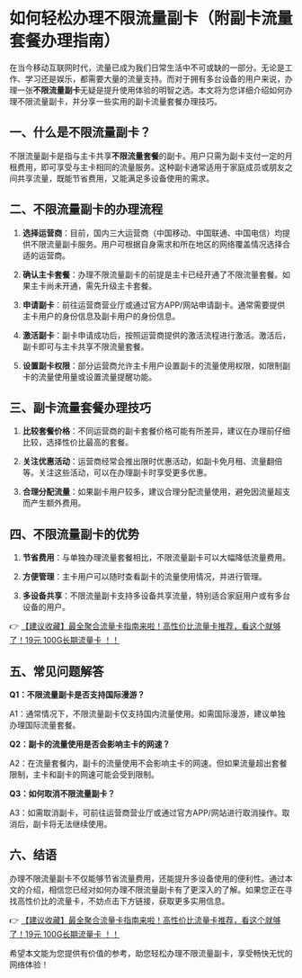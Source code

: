 # 如何轻松办理不限流量副卡（附副卡流量套餐办理指南）

在当今移动互联网时代，流量已成为我们日常生活中不可或缺的一部分。无论是工作、学习还是娱乐，都需要大量的流量支持。而对于拥有多台设备的用户来说，办理一张**不限流量副卡**无疑是提升使用体验的明智之选。本文将为您详细介绍如何办理不限流量副卡，并分享一些实用的副卡流量套餐办理技巧。

## 一、什么是不限流量副卡？

不限流量副卡是指与主卡共享**不限流量套餐**的副卡。用户只需为副卡支付一定的月租费用，即可享受与主卡相同的流量服务。这种副卡通常适用于家庭成员或朋友之间共享流量，既能节省费用，又能满足多设备使用的需求。

## 二、不限流量副卡的办理流程

1. **选择运营商**：目前，国内三大运营商（中国移动、中国联通、中国电信）均提供不限流量副卡服务。用户可根据自身需求和所在地区的网络覆盖情况选择合适的运营商。

2. **确认主卡套餐**：办理不限流量副卡的前提是主卡已经开通了不限流量套餐。如果主卡尚未开通，需先升级主卡套餐。

3. **申请副卡**：前往运营商营业厅或通过官方APP/网站申请副卡。通常需要提供主卡用户的身份信息及副卡用户的身份信息。

4. **激活副卡**：副卡申请成功后，按照运营商提供的激活流程进行激活。激活后，副卡即可与主卡共享不限流量套餐。

5. **设置副卡权限**：部分运营商允许主卡用户设置副卡的流量使用权限，如限制副卡的流量使用量或设置流量提醒功能。

## 三、副卡流量套餐办理技巧

1. **比较套餐价格**：不同运营商的副卡套餐价格可能有所差异，建议在办理前仔细比较，选择性价比最高的套餐。

2. **关注优惠活动**：运营商经常会推出限时优惠活动，如副卡免月租、流量翻倍等。关注这些活动，可以在办理副卡时享受更多优惠。

3. **合理分配流量**：如果副卡用户较多，建议合理分配流量使用，避免因流量超支而产生额外费用。

## 四、不限流量副卡的优势

1. **节省费用**：与单独办理流量套餐相比，不限流量副卡可以大幅降低流量费用。

2. **方便管理**：主卡用户可以随时查看副卡的流量使用情况，并进行管理。

3. **多设备共享**：不限流量副卡支持多设备共享流量，特别适合家庭用户或有多台设备的用户。

👉 [【建议收藏】最全聚合流量卡指南来啦！高性价比流量卡推荐，看这个就够了！19元 100G长期流量卡 ！！](https://bit.ly/Liuliangka)

## 五、常见问题解答

**Q1：不限流量副卡是否支持国际漫游？**

A1：通常情况下，不限流量副卡仅支持国内流量使用。如需国际漫游，建议单独办理国际流量套餐。

**Q2：副卡的流量使用是否会影响主卡的网速？**

A2：在流量套餐内，副卡的流量使用不会影响主卡的网速。但如果流量超出套餐限制，主卡和副卡的网速可能会受到限制。

**Q3：如何取消不限流量副卡？**

A3：如需取消副卡，可前往运营商营业厅或通过官方APP/网站进行取消操作。取消后，副卡将无法继续使用。

## 六、结语

办理不限流量副卡不仅能够节省流量费用，还能提升多设备使用的便利性。通过本文的介绍，相信您已经对如何办理不限流量副卡有了更深入的了解。如果您正在寻找高性价比的流量卡，不妨点击下方链接，获取更多实用信息。

👉 [【建议收藏】最全聚合流量卡指南来啦！高性价比流量卡推荐，看这个就够了！19元 100G长期流量卡 ！！](https://bit.ly/Liuliangka)

希望本文能为您提供有价值的参考，助您轻松办理不限流量副卡，享受畅快无忧的网络体验！